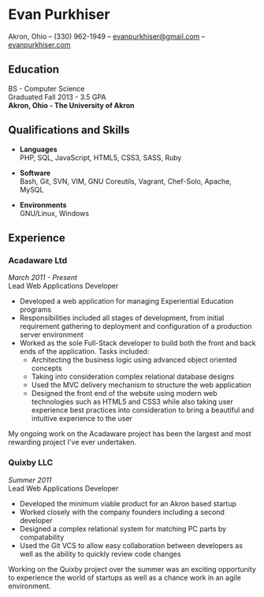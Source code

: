 # Evan Purkhiser

Akron, Ohio – (330) 962-1949 – evanpurkhiser@gmail.com – [evanpurkhiser.com](http://evanpurkhiser.com)

## Education

BS - Computer Science  
Graduated Fall 2013 - 3.5 GPA  
**Akron, Ohio - The University of Akron**

## Qualifications and Skills

 - **Languages**  
   PHP, SQL, JavaScript, HTML5, CSS3, SASS, Ruby

 - **Software**  
   Bash, Git, SVN, VIM, GNU Coreutils, Vagrant, Chef-Solo, Apache, MySQL

 - **Environments**  
   GNU/Linux, Windows

## Experience

### Acadaware Ltd
*March 2011 - Present*  
Lead Web Applications Developer

 - Developed a web application for managing Experiential Education programs
 - Responsibilities included all stages of development, from initial requirement
   gathering to deployment and configuration of a production server environment
 - Worked as the sole Full-Stack developer to build both the front and back ends
   of the application. Tasks included:
    - Architecting the business logic using advanced object oriented concepts
    - Taking into consideration complex relational database designs
    - Used the MVC delivery mechanism to structure the web application
    - Designed the front end of the website using modern web technologies such as
      HTML5 and CSS3 while also taking user experience best practices into
      consideration to bring a beautiful and intuitive experience to the user

My ongoing work on the Acadaware project has been the largest and most
rewarding project I've ever undertaken.

### Quixby LLC
*Summer 2011*  
Lead Web Applications Developer

 - Developed the minimum viable product for an Akron based startup
 - Worked closely with the company founders including a second developer
 - Designed a complex relational system for matching PC parts by compatability
 - Used the Git VCS to allow easy collaboration between developers as well
   as the ability to quickly review code changes

Working on the Quixby project over the summer was an exciting opportunity to
experience the world of startups as well as a chance work in an agile
environment.
